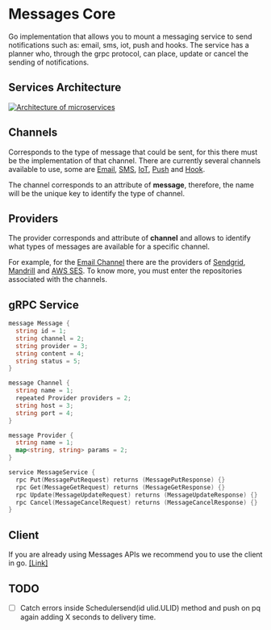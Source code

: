 # Messages Core

Go implementation that allows you to mount a messaging service to send notifications such as: email, sms, iot, push and hooks. The service has a planner who, through the grpc protocol, can place, update or cancel the sending of notifications.

## Services Architecture

[![Architecture of
microservices](./docs/images/messages-architecture.png)](./docs/images/messages-architecture.png)

## Channels

Corresponds to the type of message that could be sent, for this there must be the implementation of that channel. There are currently several channels available to use, some are [Email](https://github.com/microapis/messages-email-api), [SMS](https://github.com/microapis/messages-sms-api), [IoT](https://github.com/microapis/messages-iot-api), [Push](https://github.com/microapis/messages-push-api) and [Hook](https://github.com/microapis/messages-hook-api).

The channel corresponds to an attribute of **message**, therefore, the name will be the unique key to identify the type of channel.

## Providers

The provider corresponds and attribute of **channel** and allows to identify what types of messages are available for a specific channel.

For example, for the [Email Channel](https://github.com/microapis/messages-email-api) there are the providers of [Sendgrid](https://sendgrid.com/), [Mandrill](https://mandrill.com/) and [AWS SES](https://aws.amazon.com/ses/). To know more, you must enter the repositories associated with the channels.

## gRPC Service

```go
message Message {
  string id = 1;
  string channel = 2;
  string provider = 3;
  string content = 4;
  string status = 5;
}

message Channel {
  string name = 1;
  repeated Provider providers = 2;
  string host = 3;
  string port = 4;
}

message Provider {
  string name = 1;
  map<string, string> params = 2;
}

service MessageService {
  rpc Put(MessagePutRequest) returns (MessagePutResponse) {}
  rpc Get(MessageGetRequest) returns (MessageGetResponse) {}
  rpc Update(MessageUpdateRequest) returns (MessageUpdateResponse) {}
  rpc Cancel(MessageCancelRequest) returns (MessageCancelResponse) {}
}
```

## Client

If you are already using Messages APIs we recommend you to use the client in go. [[Link]](https://github.com/microapis/clients-go)

## TODO

- [ ] Catch errors inside Schedulersend(id ulid.ULID) method and push on pq again adding X seconds to delivery time.
